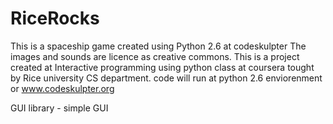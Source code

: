RiceRocks
=========

This is a spaceship game created using Python 2.6 at codeskulpter The images and sounds are licence as creative commons.
This is a project created at Interactive programming using python class at coursera tought by Rice university CS department.
code will run at python 2.6 enviorenment or www.codeskulpter.org

GUI library - simple GUI
